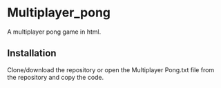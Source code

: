 # Multiplayer_pong
A multiplayer pong game in html.

## Installation
Clone/download the repository or open the Multiplayer Pong.txt file from the repository and copy the code.
